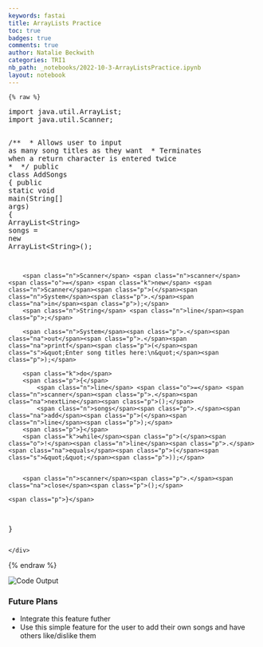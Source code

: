 ```yaml
---
keywords: fastai
title: ArrayLists Practice
toc: true
badges: true
comments: true
author: Natalie Beckwith
categories: TRI1
nb_path: _notebooks/2022-10-3-ArrayListsPractice.ipynb
layout: notebook
---
```


<!--
#################################################
### THIS FILE WAS AUTOGENERATED! DO NOT EDIT! ###
#################################################
# file to edit: _notebooks/2022-10-3-ArrayListsPractice.ipynb
-->

<div class="container" id="notebook-container">
        
    {% raw %}
    
<div class="cell border-box-sizing code_cell rendered">
<div class="input">

<div class="inner_cell">
    <div class="input_area">
<div class=" highlight hl-java"><pre><span></span><span class="kn">import</span> <span class="nn">java.util.ArrayList</span><span class="p">;</span>
<span class="kn">import</span> <span class="nn">java.util.Scanner</span><span class="p">;</span>

<span class="cm">/**</span>
<span class="cm"> * Allows user to input as many song titles as they want</span>
<span class="cm"> * Terminates when a return character is entered twice</span>
<span class="cm"> *</span>
<span class="cm"> */</span>
<span class="kd">public</span> <span class="kd">class</span> <span class="nc">AddSongs</span>
<span class="p">{</span>
    <span class="kd">public</span> <span class="kd">static</span> <span class="kt">void</span> <span class="nf">main</span><span class="p">(</span><span class="n">String</span><span class="o">[]</span> <span class="n">args</span><span class="p">)</span>
    <span class="p">{</span>
        <span class="n">ArrayList</span><span class="o">&lt;</span><span class="n">String</span><span class="o">&gt;</span> <span class="n">songs</span> <span class="o">=</span> <span class="k">new</span> <span class="n">ArrayList</span><span class="o">&lt;</span><span class="n">String</span><span class="o">&gt;</span><span class="p">();</span>

        
        <span class="n">Scanner</span> <span class="n">scanner</span> <span class="o">=</span> <span class="k">new</span> <span class="n">Scanner</span><span class="p">(</span><span class="n">System</span><span class="p">.</span><span class="na">in</span><span class="p">);</span>
        <span class="n">String</span> <span class="n">line</span><span class="p">;</span>

        <span class="n">System</span><span class="p">.</span><span class="na">out</span><span class="p">.</span><span class="na">printf</span><span class="p">(</span><span class="s">&quot;Enter song titles here:\n&quot;</span><span class="p">);</span>

        <span class="k">do</span>
        <span class="p">{</span>
            <span class="n">line</span> <span class="o">=</span> <span class="n">scanner</span><span class="p">.</span><span class="na">nextLine</span><span class="p">();</span>
            <span class="n">songs</span><span class="p">.</span><span class="na">add</span><span class="p">(</span><span class="n">line</span><span class="p">);</span>
        <span class="p">}</span>
        <span class="k">while</span><span class="p">(</span><span class="o">!</span><span class="n">line</span><span class="p">.</span><span class="na">equals</span><span class="p">(</span><span class="s">&quot;&quot;</span><span class="p">));</span>
        
        
        <span class="n">scanner</span><span class="p">.</span><span class="na">close</span><span class="p">();</span>
        
    <span class="p">}</span>
<span class="p">}</span>
</pre></div>

    </div>
</div>
</div>

</div>
    {% endraw %}

<div class="cell border-box-sizing text_cell rendered"><div class="inner_cell">
<div class="text_cell_render border-box-sizing rendered_html">
<p><img src="/fastpages/images/copied_from_nb/output.png" alt="Code Output"></p>
<h3 id="Future-Plans">Future Plans<a class="anchor-link" href="#Future-Plans"> </a></h3><ul>
<li>Integrate this feature futher</li>
<li>Use this simple feature for the user to add their own songs and have others like/dislike them</li>
</ul>

</div>
</div>
</div>
</div>
 

